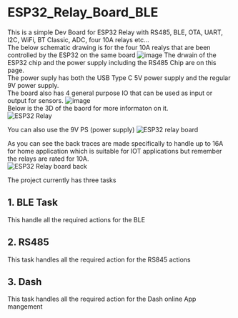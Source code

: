 # ESP32_Relay_Board_BLE
 This is a simple Dev Board for ESP32 Relay with RS485, BLE, OTA, UART, I2C, WiFi, BT Classic, ADC, four 10A relays etc... <br>
 The below schematic drawing is for the four 10A realys that are been controlled by the ESP32 on the same board
 ![image](https://github.com/user-attachments/assets/dc2e0ae3-1aca-4fa4-bcf6-546e6f7ec1be)
 The drwain of the ESP32 chip and the power supply including the RS485 Chip are on this page. <br>
 The power suply has both the USB Type C 5V power supply and the regular 9V power supply. <br>
 The board also has 4 general purpose IO that can be used as input or output for sensors.
 ![image](https://github.com/user-attachments/assets/31fe9561-9f4f-489f-ac1b-4b7d6bdbcb99) <br>
 Below is the 3D of the baord for more informaton on it.<br>
 ![ESP32 Relay](https://github.com/user-attachments/assets/2c08da4c-4c60-4d89-b729-26cb1e177436)

You can also use the 9V PS (power supply)
![ESP32 relay board](https://github.com/user-attachments/assets/f78504fc-087c-4369-b0f4-7a717d52bf78)

As you can see the back traces are made specifically to handle up to 16A for home application which is suitable for IOT applications but remember the relays are rated for 10A.<br>
![ESP32 Relay board back](https://github.com/user-attachments/assets/d5f7bb2f-6727-4efb-a417-058adcae1032)

The project currently has three tasks 
## 1. BLE Task
This handle all the required actions for the BLE
## 2. RS485
This task handles all the required action for the RS845 actions
## 3. Dash 
This task handles all the required action for the Dash online App mangement 
